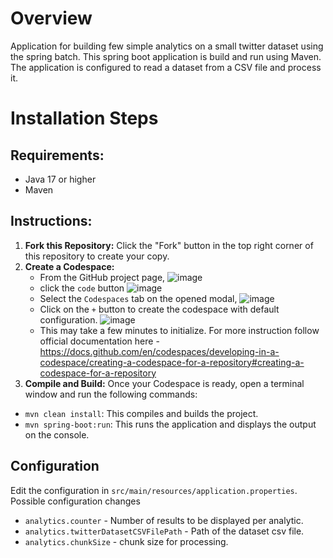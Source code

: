 # Overview
Application for building few simple analytics on a small twitter dataset using the spring batch. This spring boot application is build and run using Maven. The application is configured to read a dataset from a CSV file and process it.

# Installation Steps
## Requirements:
- Java 17 or higher
- Maven

## Instructions:
1. **Fork this Repository:** Click the "Fork" button in the top right corner of this repository to create your copy.
2. **Create a Codespace:**
    - From the GitHub project page,
     ![image](https://github.com/venu-bondugula/tweetAnalyzerSpringBatch/assets/12949458/9b7e564f-ab63-4412-b578-3f7237c39c4b)
    - click the `code` button
     ![image](https://github.com/venu-bondugula/tweetAnalyzerSpringBatch/assets/12949458/9f8bee9d-2655-4e0a-9106-0b5e6ff85d0b)
    - Select the `Codespaces` tab on the opened modal,
     ![image](https://github.com/venu-bondugula/tweetAnalyzerSpringBatch/assets/12949458/ee24b7f3-c898-4fe2-949f-f74638b2f4dc)
    - Click on the `+` button to create the codespace with default configuration.
     ![image](https://github.com/venu-bondugula/tweetAnalyzerSpringBatch/assets/12949458/43db7e0d-fc2b-4c07-918a-7cad7fea9171)
    - This may take a few minutes to initialize. For more instruction follow official documentation here - https://docs.github.com/en/codespaces/developing-in-a-codespace/creating-a-codespace-for-a-repository#creating-a-codespace-for-a-repository
4. **Compile and Build:** Once your Codespace is ready, open a terminal window and run the following commands:
- `mvn clean install`: This compiles and builds the project.
- `mvn spring-boot:run`: This runs the application and displays the output on the console.

## Configuration
Edit the configuration in `src/main/resources/application.properties`. Possible configuration changes
- `analytics.counter` - Number of results to be displayed per analytic.
- `analytics.twitterDatasetCSVFilePath` - Path of the dataset csv file.
- `analytics.chunkSize` - chunk size for processing.
